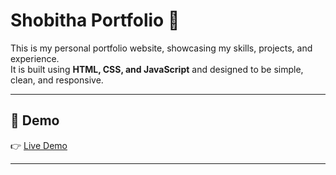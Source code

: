 # Shobitha Portfolio 🌸

This is my personal portfolio website, showcasing my skills, projects, and experience.  
It is built using **HTML, CSS, and JavaScript** and designed to be simple, clean, and responsive.

---

## 🚀 Demo
👉 [Live Demo](https://steady-biscochitos-16871e.netlify.app/)  



---

